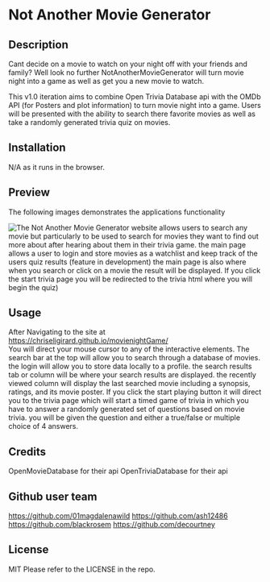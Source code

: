 # Not Another Movie Generator

## Description

Cant decide on a movie to watch on your night off with your friends and family? Well look no further NotAnotherMovieGenerator will turn movie night into a game as well as get you a new movie to watch.

This v1.0 iteration aims to combine Open Trivia Database api with the OMDb API (for Posters and plot information) to turn movie night into a game. Users will be presented with the ability to search there favorite movies as well as take a randomly generated trivia quiz on movies.


## Installation

N/A as it runs in the browser.

## Preview
The following images demonstrates the applications functionality

![The Not Another Movie Generator website allows users to search any movie but particularly to be used to search for movies they want to find out more about after hearing about them in their trivia game. the main page allows a user to login and store movies as a watchlist and keep track of the users quiz results (feature in development) the main page is also where when you search or click on a movie the result will be displayed. If you click the start trivia page you will be redirected to the trivia html where you will begin the quiz) ](./assets/images/homepage.png)

## Usage

After Navigating to the site at 
https://chriseligirard.github.io/movienightGame/   
You will direct your mouse cursor to any of the interactive elements. The search bar at the top will allow you to search through a database of movies. the login will allow you to store data locally to a profile. the search results tab or column will be where your search results are displayed. the recently viewed column will display the last searched movie including a synopsis, ratings, and its movie poster. If you click the start playing button it will direct you to the trivia page which will start a timed game of trivia in which you have to answer a randomly generated set of questions based on movie trivia. you will be given the question and either a true/false or multiple choice of 4 answers.

## Credits

OpenMovieDatabase for their api
OpenTriviaDatabase for their api

## Github user team
https://github.com/01magdalenawild
https://github.com/ash12486
https://github.com/blackrosem
https://github.com/decourtney

## License

MIT
Please refer to the LICENSE in the repo.
